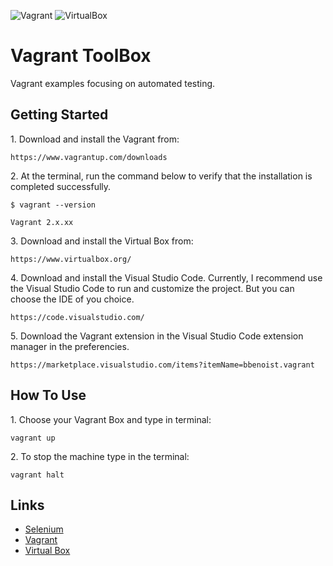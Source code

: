 ![Vagrant](https://img.shields.io/badge/vagrant-%231563FF.svg?style=for-the-badge&logo=vagrant&logoColor=white)
![VirtualBox](https://img.shields.io/badge/VirtualBox-183A61.svg?style=for-the-badge&logo=VirtualBox&logoColor=white)

# Vagrant ToolBox

Vagrant examples focusing on automated testing.

## Getting Started

1\. Download and install the Vagrant from:

```
https://www.vagrantup.com/downloads
```

2\. At the terminal, run the command below to verify that the installation is completed successfully.

```
$ vagrant --version

Vagrant 2.x.xx
```

3\. Download and install the Virtual Box from:

```
https://www.virtualbox.org/
```

4\. Download and install the Visual Studio Code. Currently, I recommend use the Visual Studio Code to run and customize the project. But you can choose the IDE of you choice.

```
https://code.visualstudio.com/
```

5\. Download the Vagrant extension in the Visual Studio Code extension manager in the preferencies.

```
https://marketplace.visualstudio.com/items?itemName=bbenoist.vagrant
```

## How To Use

1\. Choose your Vagrant Box and type in terminal:

```
vagrant up
```

2\. To stop the machine type in the terminal:

```
vagrant halt
```

## Links

- [Selenium](https://www.selenium.dev/)
- [Vagrant](https://www.vagrantup.com/)
- [Virtual Box](https://www.virtualbox.org/)